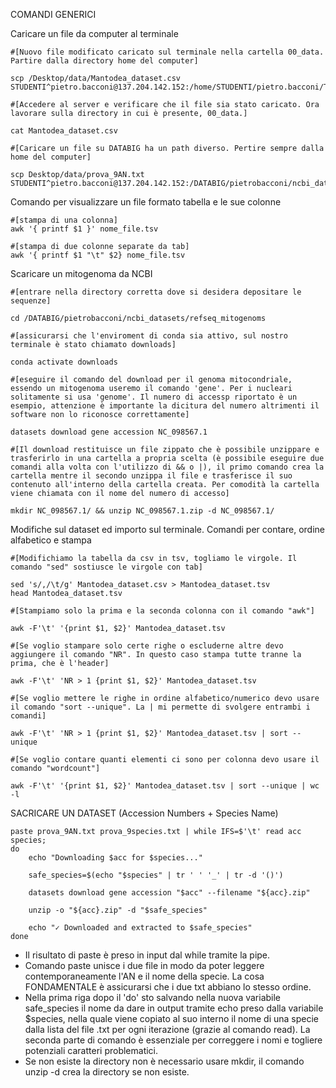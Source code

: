 COMANDI GENERICI

Caricare un file da computer al terminale

```
#[Nuovo file modificato caricato sul terminale nella cartella 00_data. Partire dalla directory home del computer]

scp /Desktop/data/Mantodea_dataset.csv STUDENTI^pietro.bacconi@137.204.142.152:/home/STUDENTI/pietro.bacconi/Tirocinio_magistrale/00_data

#[Accedere al server e verificare che il file sia stato caricato. Ora lavorare sulla directory in cui è presente, 00_data.]

cat Mantodea_dataset.csv

#[Caricare un file su DATABIG ha un path diverso. Pertire sempre dalla home del computer]

scp Desktop/data/prova_9AN.txt STUDENTI^pietro.bacconi@137.204.142.152:/DATABIG/pietrobacconi/ncbi_datasets/refseq_mitogenomes

```
Comando per visualizzare un file formato tabella e le sue colonne

```
#[stampa di una colonna]
awk '{ printf $1 }' nome_file.tsv

#[stampa di due colonne separate da tab]
awk '{ printf $1 "\t" $2} nome_file.tsv

```

Scaricare un mitogenoma da NCBI

```
#[entrare nella directory corretta dove si desidera depositare le sequenze]

cd /DATABIG/pietrobacconi/ncbi_datasets/refseq_mitogenoms

#[assicurarsi che l'enviroment di conda sia attivo, sul nostro terminale è stato chiamato downloads]

conda activate downloads
 
#[eseguire il comando del download per il genoma mitocondriale, essendo un mitogenoma useremo il comando 'gene'. Per i nucleari solitamente si usa 'genome'. Il numero di accessp riportato è un esempio, attenzione è importante la dicitura del numero altrimenti il software non lo riconosce correttamente]

datasets download gene accession NC_098567.1

#[Il download restituisce un file zippato che è possibile unzippare e trasferirlo in una cartella a propria scelta (è possibile eseguire due comandi alla volta con l'utilizzo di && o |), il primo comando crea la cartella mentre il secondo unzippa il file e trasferisce il suo contenuto all'interno della cartella creata. Per comodità la cartella viene chiamata con il nome del numero di accesso]

mkdir NC_098567.1/ && unzip NC_098567.1.zip -d NC_098567.1/

```
Modifiche sul dataset ed importo sul terminale. Comandi per contare, ordine alfabetico e stampa

```
#[Modifichiamo la tabella da csv in tsv, togliamo le virgole. Il comando "sed" sostiusce le virgole con tab]

sed 's/,/\t/g' Mantodea_dataset.csv > Mantodea_dataset.tsv
head Mantodea_dataset.tsv

#[Stampiamo solo la prima e la seconda colonna con il comando "awk"]

awk -F'\t' '{print $1, $2}' Mantodea_dataset.tsv

#[Se voglio stampare solo certe righe o escluderne altre devo aggiungere il comando "NR". In questo caso stampa tutte tranne la prima, che è l'header]

awk -F'\t' 'NR > 1 {print $1, $2}' Mantodea_dataset.tsv

#[Se voglio mettere le righe in ordine alfabetico/numerico devo usare il comando "sort --unique". La | mi permette di svolgere entrambi i comandi]

awk -F'\t' 'NR > 1 {print $1, $2}' Mantodea_dataset.tsv | sort --unique

#[Se voglio contare quanti elementi ci sono per colonna devo usare il comando "wordcount"]

awk -F'\t' '{print $1, $2}' Mantodea_dataset.tsv | sort --unique | wc -l

```
SACRICARE UN DATASET (Accession Numbers + Species Name)

```
paste prova_9AN.txt prova_9species.txt | while IFS=$'\t' read acc species; 
do
    echo "Downloading $acc for $species..."

    safe_species=$(echo "$species" | tr ' ' '_' | tr -d '()')

    datasets download gene accession "$acc" --filename "${acc}.zip"

    unzip -o "${acc}.zip" -d "$safe_species"

    echo "✓ Downloaded and extracted to $safe_species"
done

```
- Il risultato di paste è preso in input dal while tramite la pipe.
- Comando paste unisce i due file in modo da poter leggere contemporaneamente l'AN e il nome della specie. La cosa FONDAMENTALE è assicurarsi che i due txt abbiano lo stesso ordine.
- Nella prima riga dopo il 'do' sto salvando nella nuova variabile safe_species il nome da dare in output tramite echo preso dalla variabile $species, nella quale viene copiato al suo interno il nome di una specie dalla lista del file .txt per ogni iterazione (grazie al comando read). La seconda parte di comando è essenziale per correggere i nomi e togliere potenziali caratteri problematici.
- Se non esiste la directory non è necessario usare mkdir, il comando unzip -d crea la directory se non esiste.


